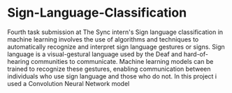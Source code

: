 # Sign-Language-Classification
Fourth task submission at The Sync intern's
Sign language classification in machine learning involves the use of algorithms and techniques to automatically recognize and interpret sign language gestures or signs. Sign language is a visual-gestural language used by the Deaf and hard-of-hearing communities to communicate. Machine learning models can be trained to recognize these gestures, enabling communication between individuals who use sign language and those who do not.
In this project i used a Convolution Neural Network model

